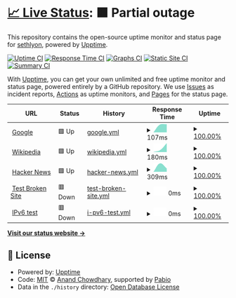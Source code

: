 # [📈 Live Status](https://sethlyon.github.io/testupptime): <!--live status--> **🟧 Partial outage**

This repository contains the open-source uptime monitor and status page for [sethlyon](https://sethlyon.github.io/testupptime), powered by [Upptime](https://github.com/upptime/upptime).

[![Uptime CI](https://github.com/sethlyon/testupptime/workflows/Uptime%20CI/badge.svg)](https://github.com/sethlyon/testupptime/actions?query=workflow%3A%22Uptime+CI%22)
[![Response Time CI](https://github.com/sethlyon/testupptime/workflows/Response%20Time%20CI/badge.svg)](https://github.com/sethlyon/testupptime/actions?query=workflow%3A%22Response+Time+CI%22)
[![Graphs CI](https://github.com/sethlyon/testupptime/workflows/Graphs%20CI/badge.svg)](https://github.com/sethlyon/testupptime/actions?query=workflow%3A%22Graphs+CI%22)
[![Static Site CI](https://github.com/sethlyon/testupptime/workflows/Static%20Site%20CI/badge.svg)](https://github.com/sethlyon/testupptime/actions?query=workflow%3A%22Static+Site+CI%22)
[![Summary CI](https://github.com/sethlyon/testupptime/workflows/Summary%20CI/badge.svg)](https://github.com/sethlyon/testupptime/actions?query=workflow%3A%22Summary+CI%22)

With [Upptime](https://upptime.js.org), you can get your own unlimited and free uptime monitor and status page, powered entirely by a GitHub repository. We use [Issues](https://github.com/sethlyon/testupptime/issues) as incident reports, [Actions](https://github.com/sethlyon/testupptime/actions) as uptime monitors, and [Pages](https://sethlyon.github.io/testupptime) for the status page.

<!--start: status pages-->
<!-- This summary is generated by Upptime (https://github.com/upptime/upptime) -->
<!-- Do not edit this manually, your changes will be overwritten -->
<!-- prettier-ignore -->
| URL | Status | History | Response Time | Uptime |
| --- | ------ | ------- | ------------- | ------ |
| <img alt="" src="https://icons.duckduckgo.com/ip3/www.google.com.ico" height="13"> [Google](https://www.google.com) | 🟩 Up | [google.yml](https://github.com/sethlyon/testupptime/commits/HEAD/history/google.yml) | <details><summary><img alt="Response time graph" src="./graphs/google/response-time-week.png" height="20"> 107ms</summary><br><a href="https://sethlyon.github.io/testupptime/history/google"><img alt="Response time 107" src="https://img.shields.io/endpoint?url=https%3A%2F%2Fraw.githubusercontent.com%2Fsethlyon%2Ftestupptime%2FHEAD%2Fapi%2Fgoogle%2Fresponse-time.json"></a><br><a href="https://sethlyon.github.io/testupptime/history/google"><img alt="24-hour response time 107" src="https://img.shields.io/endpoint?url=https%3A%2F%2Fraw.githubusercontent.com%2Fsethlyon%2Ftestupptime%2FHEAD%2Fapi%2Fgoogle%2Fresponse-time-day.json"></a><br><a href="https://sethlyon.github.io/testupptime/history/google"><img alt="7-day response time 107" src="https://img.shields.io/endpoint?url=https%3A%2F%2Fraw.githubusercontent.com%2Fsethlyon%2Ftestupptime%2FHEAD%2Fapi%2Fgoogle%2Fresponse-time-week.json"></a><br><a href="https://sethlyon.github.io/testupptime/history/google"><img alt="30-day response time 107" src="https://img.shields.io/endpoint?url=https%3A%2F%2Fraw.githubusercontent.com%2Fsethlyon%2Ftestupptime%2FHEAD%2Fapi%2Fgoogle%2Fresponse-time-month.json"></a><br><a href="https://sethlyon.github.io/testupptime/history/google"><img alt="1-year response time 107" src="https://img.shields.io/endpoint?url=https%3A%2F%2Fraw.githubusercontent.com%2Fsethlyon%2Ftestupptime%2FHEAD%2Fapi%2Fgoogle%2Fresponse-time-year.json"></a></details> | <details><summary><a href="https://sethlyon.github.io/testupptime/history/google">100.00%</a></summary><a href="https://sethlyon.github.io/testupptime/history/google"><img alt="All-time uptime 100.00%" src="https://img.shields.io/endpoint?url=https%3A%2F%2Fraw.githubusercontent.com%2Fsethlyon%2Ftestupptime%2FHEAD%2Fapi%2Fgoogle%2Fuptime.json"></a><br><a href="https://sethlyon.github.io/testupptime/history/google"><img alt="24-hour uptime 100.00%" src="https://img.shields.io/endpoint?url=https%3A%2F%2Fraw.githubusercontent.com%2Fsethlyon%2Ftestupptime%2FHEAD%2Fapi%2Fgoogle%2Fuptime-day.json"></a><br><a href="https://sethlyon.github.io/testupptime/history/google"><img alt="7-day uptime 100.00%" src="https://img.shields.io/endpoint?url=https%3A%2F%2Fraw.githubusercontent.com%2Fsethlyon%2Ftestupptime%2FHEAD%2Fapi%2Fgoogle%2Fuptime-week.json"></a><br><a href="https://sethlyon.github.io/testupptime/history/google"><img alt="30-day uptime 100.00%" src="https://img.shields.io/endpoint?url=https%3A%2F%2Fraw.githubusercontent.com%2Fsethlyon%2Ftestupptime%2FHEAD%2Fapi%2Fgoogle%2Fuptime-month.json"></a><br><a href="https://sethlyon.github.io/testupptime/history/google"><img alt="1-year uptime 100.00%" src="https://img.shields.io/endpoint?url=https%3A%2F%2Fraw.githubusercontent.com%2Fsethlyon%2Ftestupptime%2FHEAD%2Fapi%2Fgoogle%2Fuptime-year.json"></a></details>
| <img alt="" src="https://icons.duckduckgo.com/ip3/en.wikipedia.org.ico" height="13"> [Wikipedia](https://en.wikipedia.org) | 🟩 Up | [wikipedia.yml](https://github.com/sethlyon/testupptime/commits/HEAD/history/wikipedia.yml) | <details><summary><img alt="Response time graph" src="./graphs/wikipedia/response-time-week.png" height="20"> 180ms</summary><br><a href="https://sethlyon.github.io/testupptime/history/wikipedia"><img alt="Response time 180" src="https://img.shields.io/endpoint?url=https%3A%2F%2Fraw.githubusercontent.com%2Fsethlyon%2Ftestupptime%2FHEAD%2Fapi%2Fwikipedia%2Fresponse-time.json"></a><br><a href="https://sethlyon.github.io/testupptime/history/wikipedia"><img alt="24-hour response time 180" src="https://img.shields.io/endpoint?url=https%3A%2F%2Fraw.githubusercontent.com%2Fsethlyon%2Ftestupptime%2FHEAD%2Fapi%2Fwikipedia%2Fresponse-time-day.json"></a><br><a href="https://sethlyon.github.io/testupptime/history/wikipedia"><img alt="7-day response time 180" src="https://img.shields.io/endpoint?url=https%3A%2F%2Fraw.githubusercontent.com%2Fsethlyon%2Ftestupptime%2FHEAD%2Fapi%2Fwikipedia%2Fresponse-time-week.json"></a><br><a href="https://sethlyon.github.io/testupptime/history/wikipedia"><img alt="30-day response time 180" src="https://img.shields.io/endpoint?url=https%3A%2F%2Fraw.githubusercontent.com%2Fsethlyon%2Ftestupptime%2FHEAD%2Fapi%2Fwikipedia%2Fresponse-time-month.json"></a><br><a href="https://sethlyon.github.io/testupptime/history/wikipedia"><img alt="1-year response time 180" src="https://img.shields.io/endpoint?url=https%3A%2F%2Fraw.githubusercontent.com%2Fsethlyon%2Ftestupptime%2FHEAD%2Fapi%2Fwikipedia%2Fresponse-time-year.json"></a></details> | <details><summary><a href="https://sethlyon.github.io/testupptime/history/wikipedia">100.00%</a></summary><a href="https://sethlyon.github.io/testupptime/history/wikipedia"><img alt="All-time uptime 100.00%" src="https://img.shields.io/endpoint?url=https%3A%2F%2Fraw.githubusercontent.com%2Fsethlyon%2Ftestupptime%2FHEAD%2Fapi%2Fwikipedia%2Fuptime.json"></a><br><a href="https://sethlyon.github.io/testupptime/history/wikipedia"><img alt="24-hour uptime 100.00%" src="https://img.shields.io/endpoint?url=https%3A%2F%2Fraw.githubusercontent.com%2Fsethlyon%2Ftestupptime%2FHEAD%2Fapi%2Fwikipedia%2Fuptime-day.json"></a><br><a href="https://sethlyon.github.io/testupptime/history/wikipedia"><img alt="7-day uptime 100.00%" src="https://img.shields.io/endpoint?url=https%3A%2F%2Fraw.githubusercontent.com%2Fsethlyon%2Ftestupptime%2FHEAD%2Fapi%2Fwikipedia%2Fuptime-week.json"></a><br><a href="https://sethlyon.github.io/testupptime/history/wikipedia"><img alt="30-day uptime 100.00%" src="https://img.shields.io/endpoint?url=https%3A%2F%2Fraw.githubusercontent.com%2Fsethlyon%2Ftestupptime%2FHEAD%2Fapi%2Fwikipedia%2Fuptime-month.json"></a><br><a href="https://sethlyon.github.io/testupptime/history/wikipedia"><img alt="1-year uptime 100.00%" src="https://img.shields.io/endpoint?url=https%3A%2F%2Fraw.githubusercontent.com%2Fsethlyon%2Ftestupptime%2FHEAD%2Fapi%2Fwikipedia%2Fuptime-year.json"></a></details>
| <img alt="" src="https://icons.duckduckgo.com/ip3/news.ycombinator.com.ico" height="13"> [Hacker News](https://news.ycombinator.com) | 🟩 Up | [hacker-news.yml](https://github.com/sethlyon/testupptime/commits/HEAD/history/hacker-news.yml) | <details><summary><img alt="Response time graph" src="./graphs/hacker-news/response-time-week.png" height="20"> 309ms</summary><br><a href="https://sethlyon.github.io/testupptime/history/hacker-news"><img alt="Response time 309" src="https://img.shields.io/endpoint?url=https%3A%2F%2Fraw.githubusercontent.com%2Fsethlyon%2Ftestupptime%2FHEAD%2Fapi%2Fhacker-news%2Fresponse-time.json"></a><br><a href="https://sethlyon.github.io/testupptime/history/hacker-news"><img alt="24-hour response time 309" src="https://img.shields.io/endpoint?url=https%3A%2F%2Fraw.githubusercontent.com%2Fsethlyon%2Ftestupptime%2FHEAD%2Fapi%2Fhacker-news%2Fresponse-time-day.json"></a><br><a href="https://sethlyon.github.io/testupptime/history/hacker-news"><img alt="7-day response time 309" src="https://img.shields.io/endpoint?url=https%3A%2F%2Fraw.githubusercontent.com%2Fsethlyon%2Ftestupptime%2FHEAD%2Fapi%2Fhacker-news%2Fresponse-time-week.json"></a><br><a href="https://sethlyon.github.io/testupptime/history/hacker-news"><img alt="30-day response time 309" src="https://img.shields.io/endpoint?url=https%3A%2F%2Fraw.githubusercontent.com%2Fsethlyon%2Ftestupptime%2FHEAD%2Fapi%2Fhacker-news%2Fresponse-time-month.json"></a><br><a href="https://sethlyon.github.io/testupptime/history/hacker-news"><img alt="1-year response time 309" src="https://img.shields.io/endpoint?url=https%3A%2F%2Fraw.githubusercontent.com%2Fsethlyon%2Ftestupptime%2FHEAD%2Fapi%2Fhacker-news%2Fresponse-time-year.json"></a></details> | <details><summary><a href="https://sethlyon.github.io/testupptime/history/hacker-news">100.00%</a></summary><a href="https://sethlyon.github.io/testupptime/history/hacker-news"><img alt="All-time uptime 100.00%" src="https://img.shields.io/endpoint?url=https%3A%2F%2Fraw.githubusercontent.com%2Fsethlyon%2Ftestupptime%2FHEAD%2Fapi%2Fhacker-news%2Fuptime.json"></a><br><a href="https://sethlyon.github.io/testupptime/history/hacker-news"><img alt="24-hour uptime 100.00%" src="https://img.shields.io/endpoint?url=https%3A%2F%2Fraw.githubusercontent.com%2Fsethlyon%2Ftestupptime%2FHEAD%2Fapi%2Fhacker-news%2Fuptime-day.json"></a><br><a href="https://sethlyon.github.io/testupptime/history/hacker-news"><img alt="7-day uptime 100.00%" src="https://img.shields.io/endpoint?url=https%3A%2F%2Fraw.githubusercontent.com%2Fsethlyon%2Ftestupptime%2FHEAD%2Fapi%2Fhacker-news%2Fuptime-week.json"></a><br><a href="https://sethlyon.github.io/testupptime/history/hacker-news"><img alt="30-day uptime 100.00%" src="https://img.shields.io/endpoint?url=https%3A%2F%2Fraw.githubusercontent.com%2Fsethlyon%2Ftestupptime%2FHEAD%2Fapi%2Fhacker-news%2Fuptime-month.json"></a><br><a href="https://sethlyon.github.io/testupptime/history/hacker-news"><img alt="1-year uptime 100.00%" src="https://img.shields.io/endpoint?url=https%3A%2F%2Fraw.githubusercontent.com%2Fsethlyon%2Ftestupptime%2FHEAD%2Fapi%2Fhacker-news%2Fuptime-year.json"></a></details>
| <img alt="" src="https://icons.duckduckgo.com/ip3/thissitedoesnotexist.koj.co.ico" height="13"> [Test Broken Site](https://thissitedoesnotexist.koj.co) | 🟥 Down | [test-broken-site.yml](https://github.com/sethlyon/testupptime/commits/HEAD/history/test-broken-site.yml) | <details><summary><img alt="Response time graph" src="./graphs/test-broken-site/response-time-week.png" height="20"> 0ms</summary><br><a href="https://sethlyon.github.io/testupptime/history/test-broken-site"><img alt="Response time 0" src="https://img.shields.io/endpoint?url=https%3A%2F%2Fraw.githubusercontent.com%2Fsethlyon%2Ftestupptime%2FHEAD%2Fapi%2Ftest-broken-site%2Fresponse-time.json"></a><br><a href="https://sethlyon.github.io/testupptime/history/test-broken-site"><img alt="24-hour response time 0" src="https://img.shields.io/endpoint?url=https%3A%2F%2Fraw.githubusercontent.com%2Fsethlyon%2Ftestupptime%2FHEAD%2Fapi%2Ftest-broken-site%2Fresponse-time-day.json"></a><br><a href="https://sethlyon.github.io/testupptime/history/test-broken-site"><img alt="7-day response time 0" src="https://img.shields.io/endpoint?url=https%3A%2F%2Fraw.githubusercontent.com%2Fsethlyon%2Ftestupptime%2FHEAD%2Fapi%2Ftest-broken-site%2Fresponse-time-week.json"></a><br><a href="https://sethlyon.github.io/testupptime/history/test-broken-site"><img alt="30-day response time 0" src="https://img.shields.io/endpoint?url=https%3A%2F%2Fraw.githubusercontent.com%2Fsethlyon%2Ftestupptime%2FHEAD%2Fapi%2Ftest-broken-site%2Fresponse-time-month.json"></a><br><a href="https://sethlyon.github.io/testupptime/history/test-broken-site"><img alt="1-year response time 0" src="https://img.shields.io/endpoint?url=https%3A%2F%2Fraw.githubusercontent.com%2Fsethlyon%2Ftestupptime%2FHEAD%2Fapi%2Ftest-broken-site%2Fresponse-time-year.json"></a></details> | <details><summary><a href="https://sethlyon.github.io/testupptime/history/test-broken-site">100.00%</a></summary><a href="https://sethlyon.github.io/testupptime/history/test-broken-site"><img alt="All-time uptime 100.00%" src="https://img.shields.io/endpoint?url=https%3A%2F%2Fraw.githubusercontent.com%2Fsethlyon%2Ftestupptime%2FHEAD%2Fapi%2Ftest-broken-site%2Fuptime.json"></a><br><a href="https://sethlyon.github.io/testupptime/history/test-broken-site"><img alt="24-hour uptime 100.00%" src="https://img.shields.io/endpoint?url=https%3A%2F%2Fraw.githubusercontent.com%2Fsethlyon%2Ftestupptime%2FHEAD%2Fapi%2Ftest-broken-site%2Fuptime-day.json"></a><br><a href="https://sethlyon.github.io/testupptime/history/test-broken-site"><img alt="7-day uptime 100.00%" src="https://img.shields.io/endpoint?url=https%3A%2F%2Fraw.githubusercontent.com%2Fsethlyon%2Ftestupptime%2FHEAD%2Fapi%2Ftest-broken-site%2Fuptime-week.json"></a><br><a href="https://sethlyon.github.io/testupptime/history/test-broken-site"><img alt="30-day uptime 100.00%" src="https://img.shields.io/endpoint?url=https%3A%2F%2Fraw.githubusercontent.com%2Fsethlyon%2Ftestupptime%2FHEAD%2Fapi%2Ftest-broken-site%2Fuptime-month.json"></a><br><a href="https://sethlyon.github.io/testupptime/history/test-broken-site"><img alt="1-year uptime 100.00%" src="https://img.shields.io/endpoint?url=https%3A%2F%2Fraw.githubusercontent.com%2Fsethlyon%2Ftestupptime%2FHEAD%2Fapi%2Ftest-broken-site%2Fuptime-year.json"></a></details>
| <img alt="" src="https://icons.duckduckgo.com/ip3/null.ico" height="13"> [IPv6 test](forwardemail.net) | 🟥 Down | [i-pv6-test.yml](https://github.com/sethlyon/testupptime/commits/HEAD/history/i-pv6-test.yml) | <details><summary><img alt="Response time graph" src="./graphs/i-pv6-test/response-time-week.png" height="20"> 0ms</summary><br><a href="https://sethlyon.github.io/testupptime/history/i-pv6-test"><img alt="Response time 0" src="https://img.shields.io/endpoint?url=https%3A%2F%2Fraw.githubusercontent.com%2Fsethlyon%2Ftestupptime%2FHEAD%2Fapi%2Fi-pv6-test%2Fresponse-time.json"></a><br><a href="https://sethlyon.github.io/testupptime/history/i-pv6-test"><img alt="24-hour response time 0" src="https://img.shields.io/endpoint?url=https%3A%2F%2Fraw.githubusercontent.com%2Fsethlyon%2Ftestupptime%2FHEAD%2Fapi%2Fi-pv6-test%2Fresponse-time-day.json"></a><br><a href="https://sethlyon.github.io/testupptime/history/i-pv6-test"><img alt="7-day response time 0" src="https://img.shields.io/endpoint?url=https%3A%2F%2Fraw.githubusercontent.com%2Fsethlyon%2Ftestupptime%2FHEAD%2Fapi%2Fi-pv6-test%2Fresponse-time-week.json"></a><br><a href="https://sethlyon.github.io/testupptime/history/i-pv6-test"><img alt="30-day response time 0" src="https://img.shields.io/endpoint?url=https%3A%2F%2Fraw.githubusercontent.com%2Fsethlyon%2Ftestupptime%2FHEAD%2Fapi%2Fi-pv6-test%2Fresponse-time-month.json"></a><br><a href="https://sethlyon.github.io/testupptime/history/i-pv6-test"><img alt="1-year response time 0" src="https://img.shields.io/endpoint?url=https%3A%2F%2Fraw.githubusercontent.com%2Fsethlyon%2Ftestupptime%2FHEAD%2Fapi%2Fi-pv6-test%2Fresponse-time-year.json"></a></details> | <details><summary><a href="https://sethlyon.github.io/testupptime/history/i-pv6-test">100.00%</a></summary><a href="https://sethlyon.github.io/testupptime/history/i-pv6-test"><img alt="All-time uptime 100.00%" src="https://img.shields.io/endpoint?url=https%3A%2F%2Fraw.githubusercontent.com%2Fsethlyon%2Ftestupptime%2FHEAD%2Fapi%2Fi-pv6-test%2Fuptime.json"></a><br><a href="https://sethlyon.github.io/testupptime/history/i-pv6-test"><img alt="24-hour uptime 100.00%" src="https://img.shields.io/endpoint?url=https%3A%2F%2Fraw.githubusercontent.com%2Fsethlyon%2Ftestupptime%2FHEAD%2Fapi%2Fi-pv6-test%2Fuptime-day.json"></a><br><a href="https://sethlyon.github.io/testupptime/history/i-pv6-test"><img alt="7-day uptime 100.00%" src="https://img.shields.io/endpoint?url=https%3A%2F%2Fraw.githubusercontent.com%2Fsethlyon%2Ftestupptime%2FHEAD%2Fapi%2Fi-pv6-test%2Fuptime-week.json"></a><br><a href="https://sethlyon.github.io/testupptime/history/i-pv6-test"><img alt="30-day uptime 100.00%" src="https://img.shields.io/endpoint?url=https%3A%2F%2Fraw.githubusercontent.com%2Fsethlyon%2Ftestupptime%2FHEAD%2Fapi%2Fi-pv6-test%2Fuptime-month.json"></a><br><a href="https://sethlyon.github.io/testupptime/history/i-pv6-test"><img alt="1-year uptime 100.00%" src="https://img.shields.io/endpoint?url=https%3A%2F%2Fraw.githubusercontent.com%2Fsethlyon%2Ftestupptime%2FHEAD%2Fapi%2Fi-pv6-test%2Fuptime-year.json"></a></details>

<!--end: status pages-->

[**Visit our status website →**](https://sethlyon.github.io/testupptime)

## 📄 License

- Powered by: [Upptime](https://github.com/upptime/upptime)
- Code: [MIT](./LICENSE) © [Anand Chowdhary](https://anandchowdhary.com), supported by [Pabio](https://pabio.com)
- Data in the `./history` directory: [Open Database License](https://opendatacommons.org/licenses/odbl/1-0/)
